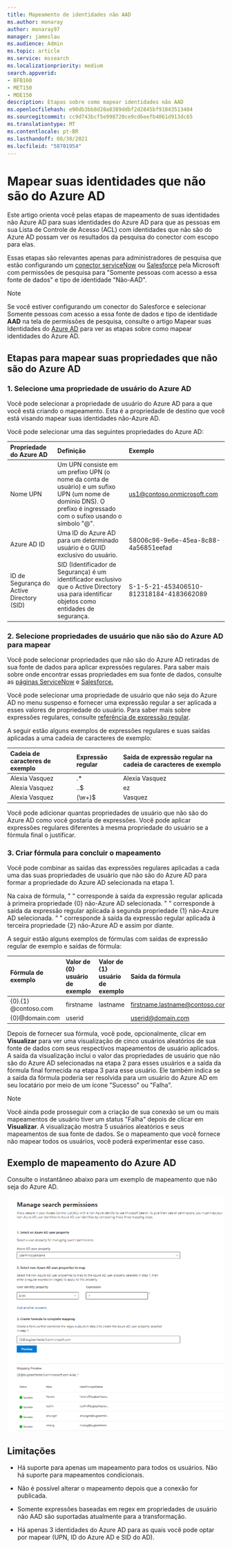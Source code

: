 ```yaml
---
title: Mapeamento de identidades não AAD
ms.author: monaray
author: monaray97
manager: jameslau
ms.audience: Admin
ms.topic: article
ms.service: mssearch
ms.localizationpriority: medium
search.appverid:
- BFB160
- MET150
- MOE150
description: Etapas sobre como mapear identidades não AAD
ms.openlocfilehash: e90db3bb8d20a0389ddbf2d2845bf91843513404
ms.sourcegitcommit: cc9d743bcf5e998720ce9cd6eefb4061d913dc65
ms.translationtype: MT
ms.contentlocale: pt-BR
ms.lasthandoff: 08/30/2021
ms.locfileid: "58701954"
---
```

# <a name="map-your-non-azure-ad-identities"></a>Mapear suas identidades que não são do Azure AD  

Este artigo orienta você pelas etapas de mapeamento de suas identidades não Azure AD para suas identidades do Azure AD para que as pessoas em sua Lista de Controle de Acesso (ACL) com identidades que não são do Azure AD possam ver os resultados da pesquisa do conector com escopo para elas.

Essas etapas são relevantes apenas para administradores de pesquisa que estão configurando um [conector serviceNow](servicenow-connector.md) ou [Salesforce](salesforce-connector.md) pela Microsoft com permissões de pesquisa para "Somente pessoas com acesso a essa fonte de dados" e tipo de identidade "Não-AAD".

>[!NOTE]
>Se você estiver configurando um  conector do Salesforce e selecionar Somente pessoas com acesso a essa fonte de dados e tipo de identidade **AAD** na tela de permissões de pesquisa, consulte o artigo Mapear suas Identidades do [Azure AD](map-aad.md) para ver as etapas sobre como mapear identidades do Azure AD.  

## <a name="steps-for-mapping-your-non-azure-ad-properties"></a>Etapas para mapear suas propriedades que não são do Azure AD

### <a name="1-select-an-azure-ad-user-property"></a>1. Selecione uma propriedade de usuário do Azure AD  

Você pode selecionar a propriedade de usuário do Azure AD para a que você está criando o mapeamento. Esta é a propriedade de destino que você está visando mapear suas identidades não-Azure AD.  

Você pode selecionar uma das seguintes propriedades do Azure AD:

| Propriedade do Azure AD    | Definição           | Exemplo         |
| :------------------- | :------------------- |:--------------- |
| Nome UPN  | Um UPN consiste em um prefixo UPN (o nome da conta de usuário) e um sufixo UPN (um nome de domínio DNS). O prefixo é ingressado com o sufixo usando o símbolo "@". | us1@contoso.onmicrosoft.com |
| Azure AD ID                 | Uma ID do Azure AD para um determinado usuário é o GUID exclusivo do usuário.                 | 58006c96-9e6e-45ea-8c88-4a56851eefad            |
| ID de Segurança do Active Directory (SID)                  | SID (Identificador de Segurança) é um identificador exclusivo que o Active Directory usa para identificar objetos como entidades de segurança.                  | S-1-5-21-453406510-812318184-4183662089             |

### <a name="2-select-non-azure-ad-user-properties-to-map"></a>2. Selecione propriedades de usuário que não são do Azure AD para mapear

Você pode selecionar propriedades que não são do Azure AD retiradas de sua fonte de dados para aplicar expressões regulares. Para saber mais sobre onde encontrar essas propriedades em sua fonte de dados, consulte as [páginas ServiceNow](servicenow-connector.md) e [Salesforce.](salesforce-connector.md)  

Você pode selecionar uma propriedade de usuário que não seja do Azure AD no menu suspenso e fornecer uma expressão regular a ser aplicada a esses valores de propriedade do usuário. Para saber mais sobre expressões regulares, consulte [referência de expressão regular]( https://docs.microsoft.com/dotnet/standard/base-types/regular-expression-language-quick-reference).  

A seguir estão alguns exemplos de expressões regulares e suas saídas aplicadas a uma cadeia de caracteres de exemplo: 

| Cadeia de caracteres de exemplo                  | Expressão regular                 | Saída de expressão regular na cadeia de caracteres de exemplo           |
| :------------------- | :------------------- |:---------------|
| Alexia Vasquez  | .* | Alexia Vasquez |
| Alexia Vasquez                 | ..$                 | ez            |
| Alexia Vasquez                  | (\w+)$                  | Vasquez             |

Você pode adicionar quantas propriedades de usuário que não são do Azure AD como você gostaria de expressões. Você pode aplicar expressões regulares diferentes à mesma propriedade do usuário se a fórmula final o justificar.  

### <a name="3-create-formula-to-complete-mapping"></a>3. Criar fórmula para concluir o mapeamento

Você pode combinar as saídas das expressões regulares aplicadas a cada uma das suas propriedades de usuário que não são do Azure AD para formar a propriedade do Azure AD selecionada na etapa 1.

Na caixa de fórmula, " " corresponde à saída da expressão regular aplicada à primeira propriedade {0} não-Azure AD selecionada.  " " corresponde à saída da expressão regular aplicada à segunda propriedade {1} não-Azure AD selecionada.  " " corresponde à saída da expressão regular aplicada à terceira propriedade {2} não-Azure AD e assim por diante.   

A seguir estão alguns exemplos de fórmulas com saídas de expressão regular de exemplo e saídas de fórmula: 

| Fórmula de exemplo                  | Valor de {0} usuário de exemplo                 | Valor de {1} usuário de exemplo           | Saída da fórmula                  |
| :------------------- | :------------------- |:---------------|:---------------|
| {0}.{1} @contoso.com  | firstname | lastname |firstname.lastname@contoso.com
| {0}@domain.com                 | userid                 |             |userid@domain.com

Depois de fornecer sua fórmula, você pode, opcionalmente, clicar em **Visualizar** para ver uma visualização de cinco usuários aleatórios de sua fonte de dados com seus respectivos mapeamentos de usuário aplicados. A saída da visualização inclui o valor das propriedades de usuário que não são do Azure AD selecionadas na etapa 2 para esses usuários e a saída da fórmula final fornecida na etapa 3 para esse usuário. Ele também indica se a saída da fórmula poderia ser resolvida para um usuário do Azure AD em seu locatário por meio de um ícone "Sucesso" ou "Falha".  

>[!NOTE]
>Você ainda pode prosseguir com a criação de sua conexão se um ou mais mapeamentos de usuário tiver um status "Falha" depois de clicar em **Visualizar**. A visualização mostra 5 usuários aleatórios e seus mapeamentos de sua fonte de dados. Se o mapeamento que você fornece não mapear todos os usuários, você poderá experimentar esse caso.

## <a name="sample-non-azure-ad-mapping"></a>Exemplo de mapeamento do Azure AD

Consulte o instantâneo abaixo para um exemplo de mapeamento que não seja do Azure AD.

![Exemplo de instantâneo de como preencher a página de mapeamento que não é do Azure AD.](media/non-aad-mapping.png)

## <a name="limitations"></a>Limitações  

- Há suporte para apenas um mapeamento para todos os usuários. Não há suporte para mapeamentos condicionais.  

- Não é possível alterar o mapeamento depois que a conexão for publicada.  

- Somente expressões baseadas em regex em propriedades de usuário não AAD são suportadas atualmente para a transformação.

- Há apenas 3 identidades do Azure AD para as quais você pode optar por mapear (UPN, ID do Azure AD e SID do AD).